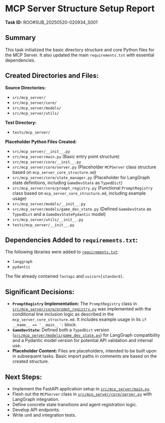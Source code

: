 # MCP Server Structure Setup Report

**Task ID:** ROO#SUB_20250520-020934_S001

## Summary
This task initialized the basic directory structure and core Python files for the MCP Server. It also updated the main `requirements.txt` with essential dependencies.

## Created Directories and Files:

**Source Directories:**
*   `src/mcp_server/`
*   `src/mcp_server/core/`
*   `src/mcp_server/models/`
*   `src/mcp_server/utils/`

**Test Directory:**
*   `tests/mcp_server/`

**Placeholder Python Files Created:**
*   `src/mcp_server/__init__.py`
*   `src/mcp_server/main.py` (Basic entry point structure)
*   `src/mcp_server/core/__init__.py`
*   `src/mcp_server/core/server.py` (Placeholder `MCPServer` class structure based on `mcp_server_core_structure.md`)
*   `src/mcp_server/core/state_manager.py` (Placeholder for LangGraph state definitions, including `GameDevState` as `TypedDict`)
*   `src/mcp_server/core/prompt_registry.py` (Functional `PromptRegistry` class based on `mcp_server_core_structure.md`, including example usage)
*   `src/mcp_server/models/__init__.py`
*   `src/mcp_server/models/game_dev_state.py` (Defined `GameDevState` as `TypedDict` and a `GameDevStatePydantic` model)
*   `src/mcp_server/utils/__init__.py`
*   `tests/mcp_server/__init__.py`

## Dependencies Added to `requirements.txt`:
The following libraries were added to [`requirements.txt`](requirements.txt:0):
*   `langgraph`
*   `pydantic`

The file already contained `fastapi` and `uvicorn[standard]`.

## Significant Decisions:
*   **`PromptRegistry` Implementation:** The `PromptRegistry` class in [`src/mcp_server/core/prompt_registry.py`](src/mcp_server/core/prompt_registry.py:0) was implemented with the conditional line inclusion logic as described in the `mcp_server_core_structure.md`. It includes example usage in its `if __name__ == '__main__':` block.
*   **`GameDevState`:** Defined both a `TypedDict` version ([`src/mcp_server/models/game_dev_state.py`](src/mcp_server/models/game_dev_state.py:0)) for LangGraph compatibility and a Pydantic model version for potential API validation and internal use.
*   **Placeholder Content:** Files are placeholders, intended to be built upon in subsequent tasks. Basic import paths in comments are based on the created structure.

## Next Steps:
*   Implement the FastAPI application setup in [`src/mcp_server/main.py`](src/mcp_server/main.py:0).
*   Flesh out the `MCPServer` class in [`src/mcp_server/core/server.py`](src/mcp_server/core/server.py:0) with LangGraph integration.
*   Define concrete state transitions and agent registration logic.
*   Develop API endpoints.
*   Write unit and integration tests.
